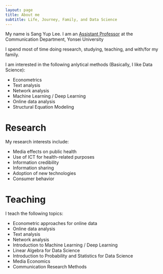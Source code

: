 ```yaml
---
layout: page
title: About me
subtitle: Life, Journey, Family, and Data Science
---
```


My name is Sang Yup Lee. 
I am an [Assistant Professor](http://comm.yonsei.ac.kr) at the Communication Department, Yonsei University

I spend most of time doing research, studying, teaching, and with/for my family.

I am interested in the following anlytical methods (Basically, I like Data Science):
- Econometrics
- Text analysis
- Network analysis
- Machine Learning / Deep Learning
- Online data analysis
- Structural Equation Modeling

# Research
My research interests include:
- Media effects on public health
- Use of ICT for health-related purposes
- Information credibility
- Information sharing
- Adoption of new technologies
- Consumer behavior

# Teaching
I teach the following topics:
- Econometric approaches for online data
- Online data analysis
- Text analysis
- Network analysis
- Introduction to Machine Learning / Deep Learning
- Linear Algebra for Data Science
- Introduction to Probability and Statistics for Data Science
- Media Economics
- Communication Research Methods
